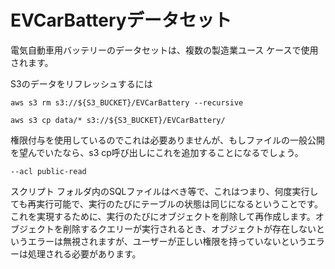 EVCarBatteryデータセット
========================

電気自動車用バッテリーのデータセットは、複数の製造業ユース ケースで使用されます。

S3のデータをリフレッシュするには

    aws s3 rm s3://${S3_BUCKET}/EVCarBattery --recursive   

    aws s3 cp data/* s3://${S3_BUCKET}/EVCarBattery/ 

権限付与を使用しているのでこれは必要ありませんが、もしファイルの一般公開を望んでいたなら、s3 cp呼び出しにこれを追加することになるでしょう。

    --acl public-read    

スクリプト フォルダ内のSQLファイルはべき等で、これはつまり、何度実行しても再実行可能で、実行のたびにテーブルの状態は同じになるということです。これを実現するために、実行のたびにオブジェクトを削除して再作成します。オブジェクトを削除するクエリーが実行されるとき、オブジェクトが存在しないというエラーは無視されますが、ユーザーが正しい権限を持っていないというエラーは処理される必要があります。
